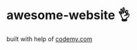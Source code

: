 # awesome-website :ok_hand:                                                                                                                                                                                             
built with help of <a href="http://johnelder.com/">codemy.com</a>

